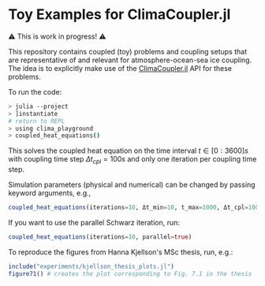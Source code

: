 # Toy Examples for ClimaCoupler.jl

⚠️ This is work in progress! ⚠️

This repository contains coupled (toy) problems and coupling setups that are representative of and relevant for atmosphere-ocean-sea ice coupling.
The idea is to explicitly make use of the [ClimaCoupler.jl](https://github.com/CliMA/ClimaCoupler.jl) API for these problems.

To run the code:
```bash
> julia --project
> ]instantiate
# return to REPL
> using clima_playground
> coupled_heat_equations()
```
This solves the coupled heat equation on the time interval $t\in[0:3600] s$ with coupling time step $\Delta t_{cpl}=100 s$ and only one iteration per coupling time step.

Simulation parameters (physical and numerical) can be changed by passing keyword arguments, e.g.,
```julia
coupled_heat_equations(iterations=10, Δt_min=10, t_max=1000, Δt_cpl=1000, boundary_mapping="mean")
```

If you want to use the parallel Schwarz iteration, run:
```julia
coupled_heat_equations(iterations=10, parallel=true)
```

To reproduce the figures from Hanna Kjellson's MSc thesis, run, e.g.:
```julia
include("experiments/kjellson_thesis_plots.jl")
figure71() # creates the plot corresponding to Fig. 7.1 in the thesis
```
